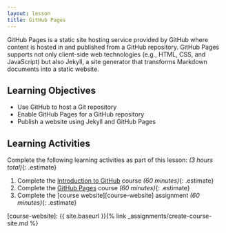 ```yaml
---
layout: lesson
title: GitHub Pages
---
```


GitHub Pages is a static site hosting service provided by GitHub where content
is hosted in and published from a GitHub repository. GitHub Pages supports not
only client-side web technologies (e.g., HTML, CSS, and JavaScript) but also
Jekyll, a site generator that transforms Markdown documents into a static
website.

## Learning Objectives

- Use GitHub to host a Git repository
- Enable GitHub Pages for a GitHub repository
- Publish a website using Jekyll and GitHub Pages

## Learning Activities

Complete the following learning activities as part of this lesson:
*(3 hours total)*{: .estimate}

1. Complete the [Introduction to GitHub][intro-to-github] course
   *(60 minutes)*{: .estimate}
2. Complete the [GitHub Pages][github-pages] course
   *(60 minutes)*{: .estimate}
3. Complete the [course website][course-website] assignment
   *(60 minutes)*{: .estimate}

[intro-to-github]: https://github.com/skills/introduction-to-github
[github-pages]: https://github.com/skills/github-pages
[course-website]: {{ site.baseurl }}{% link _assignments/create-course-site.md %}
